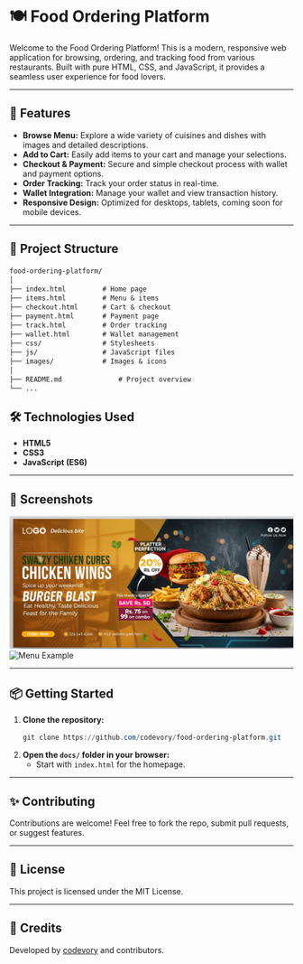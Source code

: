 # 🍽️ Food Ordering Platform

Welcome to the Food Ordering Platform! This is a modern, responsive web application for browsing, ordering, and tracking food from various restaurants. Built with pure HTML, CSS, and JavaScript, it provides a seamless user experience for food lovers.

---

## 🚀 Features

- **Browse Menu:** Explore a wide variety of cuisines and dishes with images and detailed descriptions.
- **Add to Cart:** Easily add items to your cart and manage your selections.
- **Checkout & Payment:** Secure and simple checkout process with wallet and payment options.
- **Order Tracking:** Track your order status in real-time.
- **Wallet Integration:** Manage your wallet and view transaction history.
- **Responsive Design:** Optimized for desktops, tablets, coming soon for mobile devices.

---

## 📁 Project Structure

```
food-ordering-platform/
│
├── index.html         # Home page
├── items.html         # Menu & items
├── checkout.html      # Cart & checkout
├── payment.html       # Payment page
├── track.html         # Order tracking
├── wallet.html        # Wallet management
├── css/               # Stylesheets
├── js/                # JavaScript files
├── images/            # Images & icons
│
├── README.md              # Project overview
└── ...
```

## 🛠️ Technologies Used

- **HTML5**
- **CSS3**
- **JavaScript (ES6)**

---

## 📸 Screenshots

![Home Banner](images/banner2.png)
![Menu Example](images/biryani.avif)

---

## 📦 Getting Started

1. **Clone the repository:**
   ```powershell
   git clone https://github.com/codevory/food-ordering-platform.git
   ```
2. **Open the `docs/` folder in your browser:**
   - Start with `index.html` for the homepage.

---

## ✨ Contributing

Contributions are welcome! Feel free to fork the repo, submit pull requests, or suggest features.

---

## 📄 License

This project is licensed under the MIT License.

---

## 🙌 Credits

Developed by [codevory](https://github.com/codevory) and contributors.
